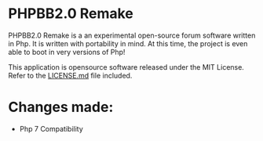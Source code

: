 PHPBB2.0 Remake
==============

PHPBB2.0 Remake is a an experimental open-source forum software written in Php. It is written with portability in mind.
At this time, the project is even able to boot in very versions of Php!

This application is opensource software released under the MIT License. Refer to the [LICENSE.md](LICENSE.md) file included.

Changes made:
==============

- Php 7 Compatibility
